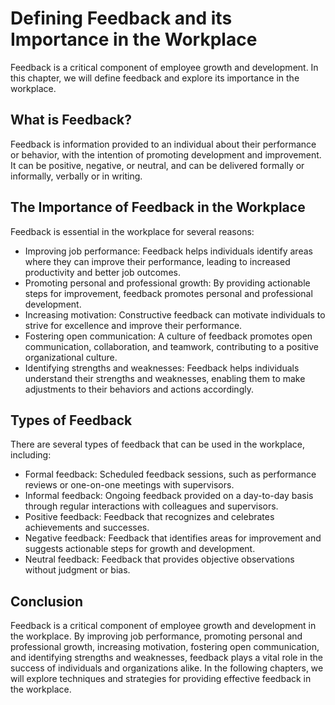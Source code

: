 Defining Feedback and its Importance in the Workplace
===========================================================================================================

Feedback is a critical component of employee growth and development. In this chapter, we will define feedback and explore its importance in the workplace.

What is Feedback?
-----------------

Feedback is information provided to an individual about their performance or behavior, with the intention of promoting development and improvement. It can be positive, negative, or neutral, and can be delivered formally or informally, verbally or in writing.

The Importance of Feedback in the Workplace
-------------------------------------------

Feedback is essential in the workplace for several reasons:

* Improving job performance: Feedback helps individuals identify areas where they can improve their performance, leading to increased productivity and better job outcomes.
* Promoting personal and professional growth: By providing actionable steps for improvement, feedback promotes personal and professional development.
* Increasing motivation: Constructive feedback can motivate individuals to strive for excellence and improve their performance.
* Fostering open communication: A culture of feedback promotes open communication, collaboration, and teamwork, contributing to a positive organizational culture.
* Identifying strengths and weaknesses: Feedback helps individuals understand their strengths and weaknesses, enabling them to make adjustments to their behaviors and actions accordingly.

Types of Feedback
-----------------

There are several types of feedback that can be used in the workplace, including:

* Formal feedback: Scheduled feedback sessions, such as performance reviews or one-on-one meetings with supervisors.
* Informal feedback: Ongoing feedback provided on a day-to-day basis through regular interactions with colleagues and supervisors.
* Positive feedback: Feedback that recognizes and celebrates achievements and successes.
* Negative feedback: Feedback that identifies areas for improvement and suggests actionable steps for growth and development.
* Neutral feedback: Feedback that provides objective observations without judgment or bias.

Conclusion
----------

Feedback is a critical component of employee growth and development in the workplace. By improving job performance, promoting personal and professional growth, increasing motivation, fostering open communication, and identifying strengths and weaknesses, feedback plays a vital role in the success of individuals and organizations alike. In the following chapters, we will explore techniques and strategies for providing effective feedback in the workplace.
